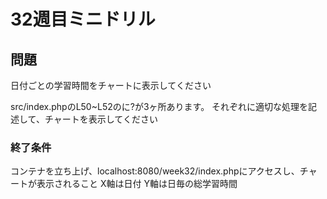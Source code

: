 # 32週目ミニドリル

## 問題

日付ごとの学習時間をチャートに表示してください

src/index.phpのL50~L52のに?が3ヶ所あります。
それぞれに適切な処理を記述して、チャートを表示してください

### 終了条件
コンテナを立ち上げ、localhost:8080/week32/index.phpにアクセスし、チャートが表示されること
X軸は日付
Y軸は日毎の総学習時間

